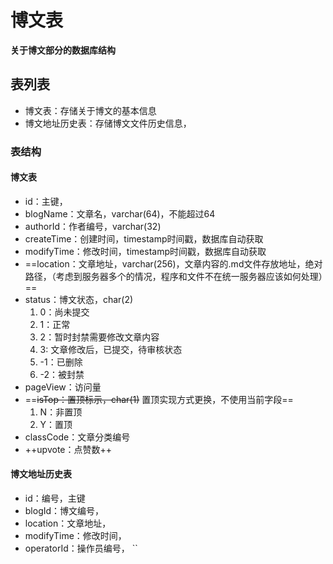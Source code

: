 # 博文表
**关于博文部分的数据库结构**

## 表列表
- 博文表：存储关于博文的基本信息
- 博文地址历史表：存储博文文件历史信息，

### 表结构

#### 博文表

- id：主键，
- blogName：文章名，varchar(64)，不能超过64
- authorId：作者编号，varchar(32)
- createTime：创建时间，timestamp时间戳，数据库自动获取
- modifyTime：修改时间，timestamp时间戳，数据库自动获取
- ==location：文章地址，varchar(256)，文章内容的.md文件存放地址，绝对路径，（考虑到服务器多个的情况，程序和文件不在统一服务器应该如何处理）==
- status：博文状态，char(2)
    1. 0：尚未提交
    2. 1：正常
    3. 2：暂时封禁需要修改文章内容
    4. 3: 文章修改后，已提交，待审核状态
    5. -1：已删除
    6. -2：被封禁
- pageView：访问量
- ==~~isTop：置顶标示，char(1)~~ 置顶实现方式更换，不使用当前字段==
    1. N：非置顶
    2. Y：置顶
- classCode：文章分类编号
- ++upvote：点赞数++


#### 博文地址历史表

- id：编号，主键
- blogId：博文编号，
- location：文章地址，
- modifyTime：修改时间，
- operatorId：操作员编号，
``